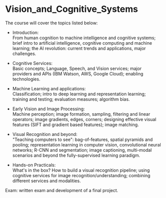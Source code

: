 # Vision_and_Cognitive_Systems

The course will cover the topics listed below:
- Introduction: <br />
From human cognition to machine intelligence and cognitive systems; brief intro to artificial intelligence, cognitive computing and machine learning; the AI revolution: current trends and applications, major challenges.

- Cognitive Services: <br />
Basic concepts; Language, Speech, and Vision services; major providers and APIs (IBM Watson, AWS, Google Cloud); enabling technologies.

- Machine Learning and applications: <br />
Classification; intro to deep learning and representation learning; training and testing; evaluation measures; algorithm bias.

- Early Vision and Image Processing: <br />
Machine perception; image formation, sampling, filtering and linear operators; image gradients, edges, corners; designing effective visual features (SIFT and gradient based features); image matching.

- Visual Recognition and beyond: <br />
"Teaching computers to see": bag-of-features, spatial pyramids and pooling; representation learning in computer vision, convolutional neural networks; R-CNN and segmentation; image captioning, multi-modal scenarios and beyond the fully-supervised learning paradigm.

- Hands-on Practicals: <br />
What's in the box? How to build a visual recognition pipeline; using cognitive services for image recognition/understanding; combining different services and modalities.

Exam: written exam and development of a final project.
